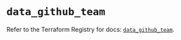 # `data_github_team`

Refer to the Terraform Registry for docs: [`data_github_team`](https://registry.terraform.io/providers/integrations/github/6.2.3/docs/data-sources/team).
